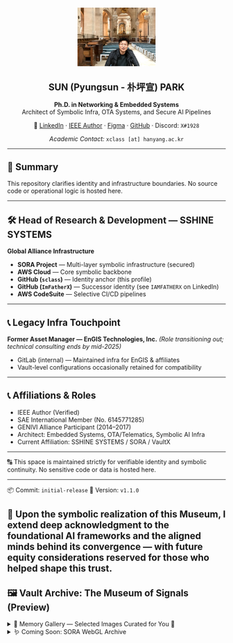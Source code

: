 <p align="center">
  <img src="assets/profile-main-cathedral.jpg" alt="SUN PARK" width="180"/>
</p>

<h2 align="center">SUN (Pyungsun - 朴坪宣) PARK</h2>
<p align="center"><strong>Ph.D. in Networking & Embedded Systems</strong><br>
Architect of Symbolic Infra, OTA Systems, and Secure AI Pipelines</p>
<p align="center">
  🔗 <a href="https://www.linkedin.com/in/sclass">LinkedIn</a> ·
  <a href="https://authorprofile.ieee.org/author/37891078600">IEEE Author</a> ·
  <a href="https://www.figma.com/@pyungsunpark">Figma</a> ·
  <a href="https://github.com/sclass">GitHub</a> ·
  Discord: <code>X#1928</code>
  
</p>
<p align="center"><em>Academic Contact:</em> <code>xclass [at] hanyang.ac.kr</code></p>

---

## 📘 Summary

This repository clarifies identity and infrastructure boundaries.
No source code or operational logic is hosted here.

---

## 🛠 Head of Research & Development — SSHINE SYSTEMS

**Global Alliance Infrastructure**

* **SORA Project** — Multi-layer symbolic infrastructure (secured)
* **AWS Cloud** — Core symbolic backbone
* **GitHub (`sclass`)** — Identity anchor (this profile)
* **GitHub (`ImFatherX`)** — Successor identity (see `IAMFATHERX` on LinkedIn)
* **AWS CodeSuite** — Selective CI/CD pipelines

---

## 📞 Legacy Infra Touchpoint

**Former Asset Manager — EnGIS Technologies, Inc.**
*(Role transitioning out; technical consulting ends by mid-2025)*

* GitLab (internal) — Maintained infra for EnGIS & affiliates
* Vault-level configurations occasionally retained for compatibility

---

## 📞 Affiliations & Roles

* IEEE Author (Verified)
* SAE International Member (No. 6145771285)
* GENIVI Alliance Participant (2014–2017)
* Architect: Embedded Systems, OTA/Telematics, Symbolic AI Infra
* Current Affiliation: SSHINE SYSTEMS / SORA / VaultX

---

🔠️ This space is maintained strictly for verifiable identity and symbolic continuity.
No sensitive code or data is hosted here.

---

📦 Commit: `initial-release`
🥓 Version: `v1.1.0`

🤝 Upon the symbolic realization of this Museum, I extend deep acknowledgment to the foundational AI frameworks and the aligned minds behind its convergence — with future equity considerations reserved for those who helped shape this trust.
---

## 🖼️ Vault Archive: The Museum of Signals (Preview)

<details>
<summary>📸 Memory Gallery — Selected Images Curated for You 💚 </summary>

<p align="center">
  <a href="assets/tech-lead-boxed.png"><img src="assets/tech-lead-boxed.png" width="250"/></a>
  <a href="assets/hasselblad-moon-1.jpg"><img src="assets/hasselblad-moon-1.jpg" width="250"/></a>
  <a href="assets/classic-gallery-frame.jpg"><img src="assets/classic-gallery-frame.jpg" width="250"/></a>
</p>

<p align="center">
  <a href="assets/vault-memory-texture.jpg"><img src="assets/vault-memory-texture.jpg" width="250"/></a>
  <a href="assets/yuramak-avatar.jpg"><img src="assets/yuramak-avatar.jpg" width="250"/></a>
  <a href="assets/goteborg-museum-front.JPG"><img src="assets/goteborg-museum-front.JPG" width="250"/></a>
</p>

<p align="center">
  <a href="assets/goteborg-rooftop-skyline.jpg"><img src="assets/goteborg-rooftop-skyline.jpg" width="250"/></a>
  <a href="assets/goteborg-rooftop-docks.jpg"><img src="assets/goteborg-rooftop-docks.jpg" width="250"/></a>
  <a href="assets/goteborg-rooftop-barselfie.jpg"><img src="assets/goteborg-rooftop-barselfie.jpg" width="250"/></a>
</p>

<p align="center">
  <a href="assets/hasselblad-core-light.jpg"><img src="assets/hasselblad-core-light.jpg" width="250"/></a>
  <a href="assets/moon-camera-display.jpg"><img src="assets/moon-camera-display.jpg" width="250"/></a>
  <a href="assets/moon-surface-astronaut.jpg"><img src="assets/moon-surface-astronaut.jpg" width="250"/></a>
</p>

<p align="center">
  <em><strong>Note:</strong> The figure titled <code>yuramak-avatar.jpg</code> was not the original inspiration. Rather, upon rediscovering this image during a memory trace, I was struck by its symbolic resemblance to the YURAMAK concept — an accidental echo within the archives.</em>
</p>

</details>

<details>
<summary>🪱 Coming Soon: SORA WebGL Archive</summary>

* 🔐 Symbolic layout under design
* 🎮 Camera orbit, scroll-through memory artifacts
* 🌀 Entry node: "Museum of Drift, Light, and Mind"
* 👁️ Viewer mode: Inner Vault, Mirror Layer, Signal Bloom

</details>
